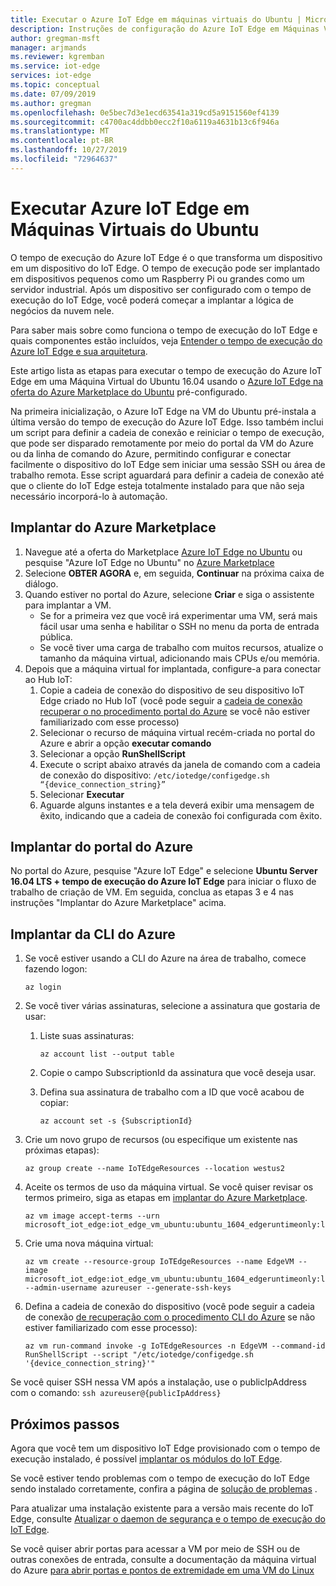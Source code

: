```yaml
---
title: Executar o Azure IoT Edge em máquinas virtuais do Ubuntu | Microsoft Docs
description: Instruções de configuração do Azure IoT Edge em Máquinas Virtuais do Ubuntu 16.04 do Microsoft Azure Marketplace
author: gregman-msft
manager: arjmands
ms.reviewer: kgremban
ms.service: iot-edge
services: iot-edge
ms.topic: conceptual
ms.date: 07/09/2019
ms.author: gregman
ms.openlocfilehash: 0e5bec7d3e1ecd63541a319cd5a9151560ef4139
ms.sourcegitcommit: c4700ac4ddbb0ecc2f10a6119a4631b13c6f946a
ms.translationtype: MT
ms.contentlocale: pt-BR
ms.lasthandoff: 10/27/2019
ms.locfileid: "72964637"
---
```

# <a name="run-azure-iot-edge-on-ubuntu-virtual-machines"></a>Executar Azure IoT Edge em Máquinas Virtuais do Ubuntu

O tempo de execução do Azure IoT Edge é o que transforma um dispositivo em um dispositivo do IoT Edge. O tempo de execução pode ser implantado em dispositivos pequenos como um Raspberry Pi ou grandes como um servidor industrial. Após um dispositivo ser configurado com o tempo de execução do IoT Edge, você poderá começar a implantar a lógica de negócios da nuvem nele.

Para saber mais sobre como funciona o tempo de execução do IoT Edge e quais componentes estão incluídos, veja [Entender o tempo de execução do Azure IoT Edge e sua arquitetura](iot-edge-runtime.md).

Este artigo lista as etapas para executar o tempo de execução do Azure IoT Edge em uma Máquina Virtual do Ubuntu 16.04 usando o [Azure IoT Edge na oferta do Azure Marketplace do Ubuntu](https://aka.ms/azure-iot-edge-ubuntuvm) pré-configurado. 

Na primeira inicialização, o Azure IoT Edge na VM do Ubuntu pré-instala a última versão do tempo de execução do Azure IoT Edge. Isso também inclui um script para definir a cadeia de conexão e reiniciar o tempo de execução, que pode ser disparado remotamente por meio do portal da VM do Azure ou da linha de comando do Azure, permitindo configurar e conectar facilmente o dispositivo do IoT Edge sem iniciar uma sessão SSH ou área de trabalho remota. Esse script aguardará para definir a cadeia de conexão até que o cliente do IoT Edge esteja totalmente instalado para que não seja necessário incorporá-lo à automação.

## <a name="deploy-from-the-azure-marketplace"></a>Implantar do Azure Marketplace
1.  Navegue até a oferta do Marketplace [Azure IoT Edge no Ubuntu](https://aka.ms/azure-iot-edge-ubuntuvm) ou pesquise "Azure IoT Edge no Ubuntu" no [Azure Marketplace](https://azuremarketplace.microsoft.com/)
2.  Selecione **OBTER AGORA** e, em seguida, **Continuar** na próxima caixa de diálogo.
3.  Quando estiver no portal do Azure, selecione **Criar** e siga o assistente para implantar a VM. 
    *   Se for a primeira vez que você irá experimentar uma VM, será mais fácil usar uma senha e habilitar o SSH no menu da porta de entrada pública. 
    *   Se você tiver uma carga de trabalho com muitos recursos, atualize o tamanho da máquina virtual, adicionando mais CPUs e/ou memória.
4.  Depois que a máquina virtual for implantada, configure-a para conectar ao Hub IoT:
    1.  Copie a cadeia de conexão do dispositivo de seu dispositivo IoT Edge criado no Hub IoT (você pode seguir a [cadeia de conexão recuperar o no procedimento portal do Azure](how-to-register-device.md#retrieve-the-connection-string-in-the-azure-portal) se você não estiver familiarizado com esse processo)
    1.  Selecionar o recurso de máquina virtual recém-criada no portal do Azure e abrir a opção **executar comando**
    1.  Selecionar a opção **RunShellScript**
    1.  Execute o script abaixo através da janela de comando com a cadeia de conexão do dispositivo: `/etc/iotedge/configedge.sh “{device_connection_string}”`
    1.  Selecionar **Executar**
    1.  Aguarde alguns instantes e a tela deverá exibir uma mensagem de êxito, indicando que a cadeia de conexão foi configurada com êxito.


## <a name="deploy-from-the-azure-portal"></a>Implantar do portal do Azure
No portal do Azure, pesquise "Azure IoT Edge" e selecione **Ubuntu Server 16.04 LTS + tempo de execução do Azure IoT Edge** para iniciar o fluxo de trabalho de criação de VM. Em seguida, conclua as etapas 3 e 4 nas instruções "Implantar do Azure Marketplace" acima.

## <a name="deploy-from-azure-cli"></a>Implantar da CLI do Azure

1. Se você estiver usando a CLI do Azure na área de trabalho, comece fazendo logon:

   ```azurecli-interactive
   az login
   ```
    
1. Se você tiver várias assinaturas, selecione a assinatura que gostaria de usar:
   1. Liste suas assinaturas:
    
      ```azurecli-interactive
      az account list --output table
      ```
    
   1. Copie o campo SubscriptionId da assinatura que você deseja usar.

   1. Defina sua assinatura de trabalho com a ID que você acabou de copiar:
    
      ```azurecli-interactive 
      az account set -s {SubscriptionId}
      ```
    
1. Crie um novo grupo de recursos (ou especifique um existente nas próximas etapas):

   ```azurecli-interactive
   az group create --name IoTEdgeResources --location westus2
   ```

1. Aceite os termos de uso da máquina virtual. Se você quiser revisar os termos primeiro, siga as etapas em [implantar do Azure Marketplace](#deploy-from-the-azure-marketplace).

   ```azurecli-interactive
   az vm image accept-terms --urn microsoft_iot_edge:iot_edge_vm_ubuntu:ubuntu_1604_edgeruntimeonly:latest
   ```

1. Crie uma nova máquina virtual:

   ```azurecli-interactive
   az vm create --resource-group IoTEdgeResources --name EdgeVM --image microsoft_iot_edge:iot_edge_vm_ubuntu:ubuntu_1604_edgeruntimeonly:latest --admin-username azureuser --generate-ssh-keys
   ```

1. Defina a cadeia de conexão do dispositivo (você pode seguir a cadeia de conexão [de recuperação com o procedimento CLI do Azure](how-to-register-device.md#retrieve-the-connection-string-with-the-azure-cli) se não estiver familiarizado com esse processo):

   ```azurecli-interactive
   az vm run-command invoke -g IoTEdgeResources -n EdgeVM --command-id RunShellScript --script "/etc/iotedge/configedge.sh '{device_connection_string}'"
   ```

Se você quiser SSH nessa VM após a instalação, use o publicIpAddress com o comando: `ssh azureuser@{publicIpAddress}`


## <a name="next-steps"></a>Próximos passos

Agora que você tem um dispositivo IoT Edge provisionado com o tempo de execução instalado, é possível [implantar os módulos do IoT Edge](how-to-deploy-modules-portal.md).

Se você estiver tendo problemas com o tempo de execução do IoT Edge sendo instalado corretamente, confira a página de [solução de problemas](troubleshoot.md) .

Para atualizar uma instalação existente para a versão mais recente do IoT Edge, consulte [Atualizar o daemon de segurança e o tempo de execução do IoT Edge](how-to-update-iot-edge.md).

Se você quiser abrir portas para acessar a VM por meio de SSH ou de outras conexões de entrada, consulte a documentação da máquina virtual do Azure [para abrir portas e pontos de extremidade em uma VM do Linux](../virtual-machines/linux/nsg-quickstart.md)
